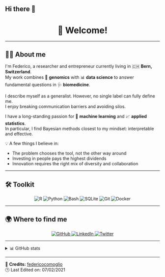 ## Hi there 👋

<div align="center">
  <h1>👋 Welcome!</h1>
</div>

---

## 👨‍💻 About me

I'm Federico, a researcher and entrepreneur currently living in 🇨🇭 **Bern, Switzerland**.  
My work combines 🧬 **genomics** with 📊 **data science** to answer fundamental questions in 🩺 **biomedicine**.  

I describe myself as a generalist. However, no single label can fully define me.  
I enjoy breaking communication barriers and avoiding silos.  

I have a long-standing passion for 🤖 **machine learning** and 📈 **applied statistics**.  
In particular, I find Bayesian methods closest to my mindset: interpretable and effective.  

💡 A few things I believe in:
- The problem chooses the tool, not the other way around  
- Investing in people pays the highest dividends  
- Innovation requires the right mix of diversity and collaboration  

---

## 🛠 Toolkit

<p align="center">
  <img alt="R" src="https://img.shields.io/badge/-R-276DC3?style=for-the-badge&logo=r&logoColor=white" />
  <img alt="Python" src="https://img.shields.io/badge/-Python-3776AB?style=for-the-badge&logo=python&logoColor=white" />
  <img alt="Bash" src="https://img.shields.io/badge/-Bash-4EAA25?style=for-the-badge&logo=gnu-bash&logoColor=white" />
  <img alt="SQLite" src="https://img.shields.io/badge/-SQL-003B57?style=for-the-badge&logo=sqlite&logoColor=white" />
  <img alt="Git" src="https://img.shields.io/badge/-Git-F05032?style=for-the-badge&logo=git&logoColor=white" />
  <img alt="Docker" src="https://img.shields.io/badge/-Docker-2496ED?style=for-the-badge&logo=docker&logoColor=white" />
</p>

---

## 🌍 Where to find me

<p align="center">
  <a href="https://github.com/FedericoComoglio" target="_blank">
    <img alt="GitHub" src="https://img.shields.io/badge/GitHub-181717?style=for-the-badge&logo=github&logoColor=white" />
  </a>
  <a href="https://www.linkedin.com/in/fcomoglio" target="_blank">
    <img alt="LinkedIn" src="https://img.shields.io/badge/LinkedIn-0A66C2?style=for-the-badge&logo=linkedin&logoColor=white" />
  </a>
  <a href="https://twitter.com/FederiComoglio" target="_blank">
    <img alt="Twitter" src="https://img.shields.io/badge/Twitter-1DA1F2?style=for-the-badge&logo=twitter&logoColor=white" />
  </a>
</p>

---

<details>
<summary>📊 GitHub stats</summary>

![GitHub Streak](https://github-readme-streak-stats.herokuapp.com/?user=FedericoComoglio&theme=default)

</details>

---

🔗 **Credits:** [federicocomoglio](https://github.com/federicocomoglio)  
🕒 Last Edited on: 07/02/2021


<!--
**Diego-Mostro-Dev/Diego-Mostro-Dev** is a ✨ _special_ ✨ repository because its `README.md` (this file) appears on your GitHub profile.

Here are some ideas to get you started:

- 🔭 I’m currently working on ...
- 🌱 I’m currently learning ...
- 👯 I’m looking to collaborate on ...
- 🤔 I’m looking for help with ...
- 💬 Ask me about ...
- 📫 How to reach me: ...
- 😄 Pronouns: ...
- ⚡ Fun fact: ...
-->
